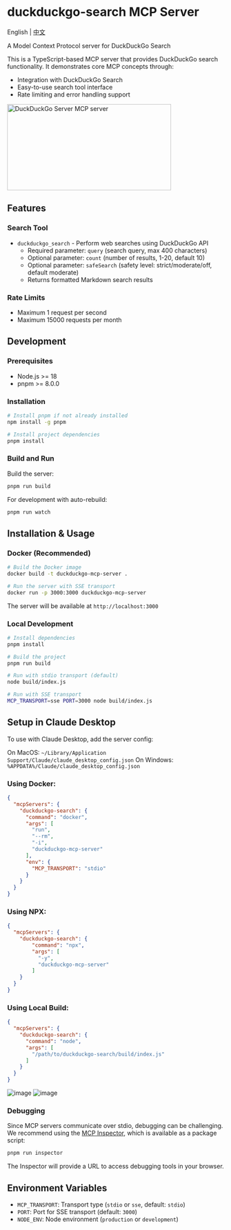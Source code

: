 # duckduckgo-search MCP Server

English | [中文](README_zh.md)

A Model Context Protocol server for DuckDuckGo Search

This is a TypeScript-based MCP server that provides DuckDuckGo search functionality. It demonstrates core MCP concepts through:

- Integration with DuckDuckGo Search
- Easy-to-use search tool interface
- Rate limiting and error handling support

<a href="https://glama.ai/mcp/servers/34fhy9xb9w">
  <img width="380" height="200" src="https://glama.ai/mcp/servers/34fhy9xb9w/badge" alt="DuckDuckGo Server MCP server" />
</a>

## Features

### Search Tool

- `duckduckgo_search` - Perform web searches using DuckDuckGo API
  - Required parameter: `query` (search query, max 400 characters)
  - Optional parameter: `count` (number of results, 1-20, default 10)
  - Optional parameter: `safeSearch` (safety level: strict/moderate/off, default moderate)
  - Returns formatted Markdown search results

### Rate Limits

- Maximum 1 request per second
- Maximum 15000 requests per month

## Development

### Prerequisites

- Node.js >= 18
- pnpm >= 8.0.0

### Installation

```bash
# Install pnpm if not already installed
npm install -g pnpm

# Install project dependencies
pnpm install
```

### Build and Run

Build the server:

```bash
pnpm run build
```

For development with auto-rebuild:

```bash
pnpm run watch
```

## Installation & Usage

### Docker (Recommended)

```bash
# Build the Docker image
docker build -t duckduckgo-mcp-server .

# Run the server with SSE transport
docker run -p 3000:3000 duckduckgo-mcp-server
```

The server will be available at `http://localhost:3000`

### Local Development

```bash
# Install dependencies
pnpm install

# Build the project
pnpm run build

# Run with stdio transport (default)
node build/index.js

# Run with SSE transport
MCP_TRANSPORT=sse PORT=3000 node build/index.js
```

## Setup in Claude Desktop

To use with Claude Desktop, add the server config:

On MacOS: `~/Library/Application Support/Claude/claude_desktop_config.json`
On Windows: `%APPDATA%/Claude/claude_desktop_config.json`

### Using Docker:
```json
{
  "mcpServers": {
    "duckduckgo-search": {
      "command": "docker",
      "args": [
        "run",
        "--rm",
        "-i",
        "duckduckgo-mcp-server"
      ],
      "env": {
        "MCP_TRANSPORT": "stdio"
      }
    }
  }
}
```

### Using NPX:
```json
{
  "mcpServers": {
    "duckduckgo-search": {
        "command": "npx",
        "args": [
          "-y",
          "duckduckgo-mcp-server"
        ]
    }
  }
}
```

### Using Local Build:
```json
{
  "mcpServers": {
    "duckduckgo-search": {
      "command": "node",
      "args": [
        "/path/to/duckduckgo-search/build/index.js"
      ]
    }
  }
}
```
![image](https://github.com/user-attachments/assets/6906e280-9dbb-4bb5-a537-d9e45e666084)
![image](https://github.com/user-attachments/assets/867a70ae-082f-45ab-a623-869bfd6c31eb)

### Debugging

Since MCP servers communicate over stdio, debugging can be challenging. We recommend using the [MCP Inspector](https://github.com/modelcontextprotocol/inspector), which is available as a package script:

```bash
pnpm run inspector
```

The Inspector will provide a URL to access debugging tools in your browser.

## Environment Variables

- `MCP_TRANSPORT`: Transport type (`stdio` or `sse`, default: `stdio`)
- `PORT`: Port for SSE transport (default: `3000`)
- `NODE_ENV`: Node environment (`production` or `development`)